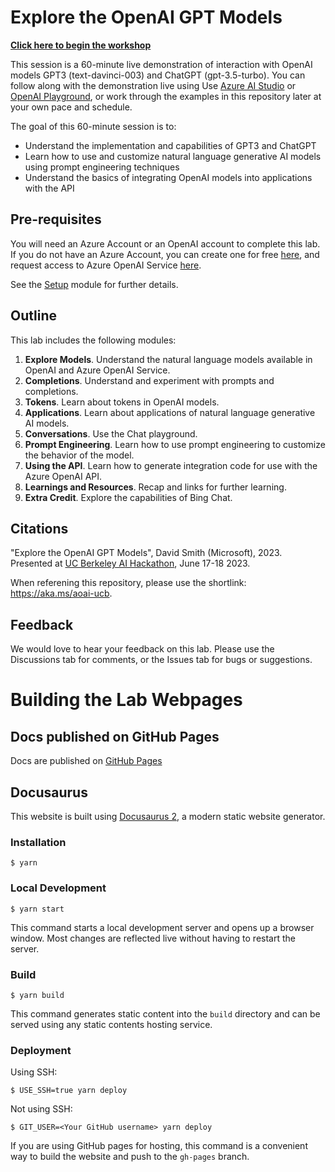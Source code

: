 # Explore the OpenAI GPT Models

**[Click here to begin the workshop](https://revodavid.github.io/OpenAI-Lab-UCB/)**


This session is a 60-minute live demonstration of interaction with OpenAI models GPT3 (text-davinci-003) and ChatGPT (gpt-3.5-turbo). You can follow along with the demonstration live using Use [Azure AI Studio](https://oai.azure.com/portal) or [OpenAI Playground](https://platform.openai.com/playground), or work through the examples in this repository later at your own pace and schedule.

The goal of this 60-minute session is to:
  * Understand the implementation and capabilities of GPT3 and ChatGPT
  * Learn how to use and customize natural language generative AI models using prompt engineering techniques
  * Understand the basics of integrating OpenAI models into applications with the API

## Pre-requisites

You will need an Azure Account or an OpenAI account to complete this lab. If you do not have an Azure Account, you can create one for free [here](https://azure.microsoft.com/en-us/free/), and request access to Azure OpenAI Service [here](https://aka.ms/oai/access).

See the [Setup](docs/0%20Setup.md) module for further details.

## Outline

This lab includes the following modules:

1. **Explore Models**. Understand the natural language models available in OpenAI and Azure OpenAI Service.
1. **Completions**. Understand and experiment with prompts and completions.
1. **Tokens**. Learn about tokens in OpenAI models.
1. **Applications**. Learn about applications of natural language generative AI models.
1. **Conversations**. Use the Chat playground.
1. **Prompt Engineering**. Learn how to use prompt engineering to customize the behavior of the model.
1. **Using the API**. Learn how to generate integration code for use with the Azure OpenAI API.
1. **Learnings and Resources**. Recap and links for further learning.
1. **Extra Credit**. Explore the capabilities of Bing Chat.

## Citations

"Explore the OpenAI GPT Models", David Smith (Microsoft), 2023. Presented at [UC Berkeley AI Hackathon](https://ai.calhacks.io), June 17-18 2023. 

When referening this repository, please use the shortlink: https://aka.ms/aoai-ucb. 

## Feedback

We would love to hear your feedback on this lab. Please use the Discussions tab for comments, or the Issues tab for bugs or suggestions.


# Building the Lab Webpages

## Docs published on GitHub Pages

Docs are published on [GitHub Pages](https://revodavid.github.io/OpenAI-Lab-UCB/)

## Docusaurus

This website is built using [Docusaurus 2](https://docusaurus.io/), a modern static website generator.

### Installation

```
$ yarn
```

### Local Development

```
$ yarn start
```

This command starts a local development server and opens up a browser window. Most changes are reflected live without having to restart the server.

### Build

```
$ yarn build
```

This command generates static content into the `build` directory and can be served using any static contents hosting service.

### Deployment

Using SSH:

```
$ USE_SSH=true yarn deploy
```

Not using SSH:

```
$ GIT_USER=<Your GitHub username> yarn deploy
```

If you are using GitHub pages for hosting, this command is a convenient way to build the website and push to the `gh-pages` branch.
